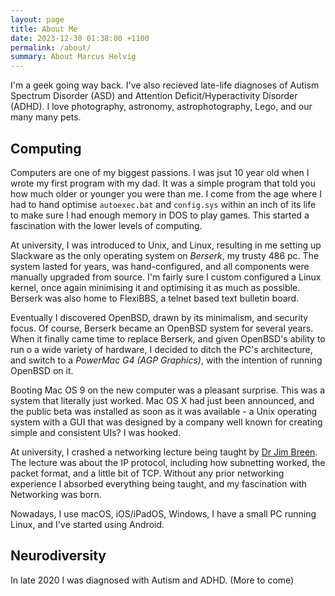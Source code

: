 ```yaml
---
layout: page
title: About Me
date: 2023-12-30 01:38:00 +1100
permalink: /about/
summary: About Marcus Helvig
---
```


I'm a geek going way back. I've also recieved late-life diagnoses of Autism Spectrum Disorder (ASD) and Attention Deficit/Hyperactivity Disorder (ADHD). I love photography, astronomy, astrophotography, Lego, and our many many pets.

## Computing

Computers are one of my biggest passions. I was jsut 10 year old when I wrote my first program with my dad. It was a simple program that told you how much older or younger you were than me. I come from the age where I had to hand optimise `autoexec.bat` and `config.sys` within an inch of its life to make sure I had enough memory in DOS to play games. This started a fascination with the lower levels of computing. 

At university, I was introduced to Unix, and Linux, resulting in me setting up Slackware as the only operating system on _Berserk_, my trusty 486 pc. The system lasted for years, was hand-configured, and all components were manually upgraded from source. I'm fairly sure I custom configured a Linux kernel, once again minimising it and optimising it as much as possible. Berserk was also home to FlexiBBS, a telnet based text bulletin board.

Eventually I discovered OpenBSD, drawn by its minimalism, and security focus. Of course, Berserk became an OpenBSD system for several years. When it finally came time to replace Berserk, and given OpenBSD's ability to run o a wide variety of hardware, I decided to ditch the PC's architecture, and switch to a _PowerMac G4 (AGP Graphics)_, with the intention of running OpenBSD on it.

Booting Mac OS 9 on the new computer was a pleasant surprise. This was a system that literally just worked. Mac OS X had just been announced, and the public beta was installed as soon as it was available - a Unix operating system with a GUI that was designed by a company well known for creating simple and consistent UIs? I was hooked.

At university, I crashed a networking lecture being taught by [Dr Jim Breen](https://en.wikipedia.org/wiki/Jim_Breen). The lecture was about the IP protocol, including how subnetting worked, the packet format, and a little bit of TCP. Without any prior networking experience I absorbed everything being taught, and my fascination with Networking was born.

Nowadays, I use macOS, iOS/iPadOS, Windows, I have a small PC running Linux, and I've started using Android.

## Neurodiversity

In late 2020 I was diagnosed with Autism and ADHD. (More to come)